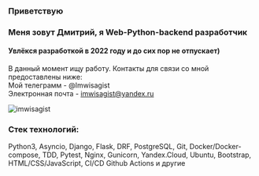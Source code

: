 ### Приветствую
### Меня зовут Дмитрий, я Web-Python-backend разработчик
#### Увлёкся разработкой в 2022 году и до сих пор не отпускает)
В данный момент ищу работу. Контакты для связи со мной предоставлены ниже:<br>
Мой телеграмм - @Imwisagist<br>
Электронная почта - imwisagist@yandex.ru

<p align="left"> <img src="https://komarev.com/ghpvc/?username=imwisagist&label=Profile%20views&color=0e75b6&style=flat" alt="imwisagist" /> </p>

### Стек технологий: <br>
Python3, Asyncio, Django, Flask, DRF, PostgreSQL, Git, Docker/Docker-compose, TDD, Pytest, Nginx, 
Gunicorn, Yandex.Cloud, Ubuntu, Bootstrap, HTML/CSS/JavaScript,
CI/CD Github Actions и другие
